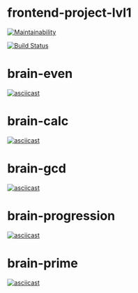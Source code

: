 # frontend-project-lvl1
[![Maintainability](https://api.codeclimate.com/v1/badges/a99a88d28ad37a79dbf6/maintainability)](https://codeclimate.com/github/codeclimate/codeclimate/maintainability)

[![Build Status](https://travis-ci.org/Timofey92/frontend-project-lvl1.svg?branch=master)](https://travis-ci.org/Timofey92/frontend-project-lvl1)

# brain-even
[![asciicast](https://asciinema.org/a/cHn8IcYJ9EqmyCMEdkenNuqQF.svg)](https://asciinema.org/a/cHn8IcYJ9EqmyCMEdkenNuqQF)

# brain-calc
[![asciicast](https://asciinema.org/a/CAJgzsoI3zkLrH1xU17lgN41c.svg)](https://asciinema.org/a/CAJgzsoI3zkLrH1xU17lgN41c)

# brain-gcd
[![asciicast](https://asciinema.org/a/C7SFTgPQCZ99QPGqB9btHk6i3.svg)](https://asciinema.org/a/C7SFTgPQCZ99QPGqB9btHk6i3)

# brain-progression
[![asciicast](https://asciinema.org/a/il8F0x4HNdXDSOEH4NMgh8GiA.svg)](https://asciinema.org/a/il8F0x4HNdXDSOEH4NMgh8GiA)

# brain-prime
[![asciicast](https://asciinema.org/a/uKOXJ2PgaghugafebJZ69YXrJ.svg)](https://asciinema.org/a/uKOXJ2PgaghugafebJZ69YXrJ)